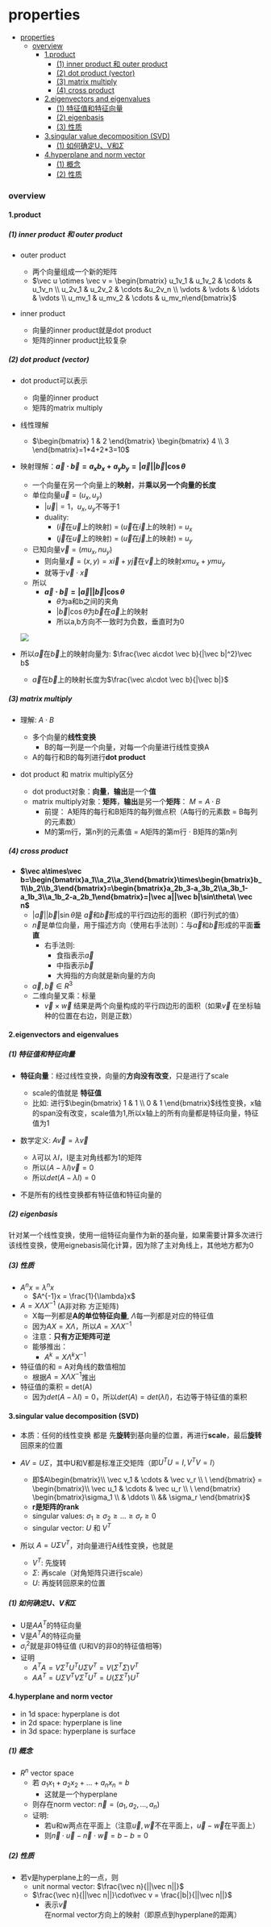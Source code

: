 # properties


<!-- @import "[TOC]" {cmd="toc" depthFrom=1 depthTo=6 orderedList=false} -->

<!-- code_chunk_output -->

- [properties](#properties)
    - [overview](#overview)
      - [1.product](#1product)
        - [(1) inner product 和 outer product](#1-inner-product-和-outer-product)
        - [(2) dot product (vector)](#2-dot-product-vector)
        - [(3) matrix multiply](#3-matrix-multiply)
        - [(4) cross product](#4-cross-product)
      - [2.eigenvectors and eigenvalues](#2eigenvectors-and-eigenvalues)
        - [(1) 特征值和特征向量](#1-特征值和特征向量)
        - [(2) eigenbasis](#2-eigenbasis)
        - [(3) 性质](#3-性质)
      - [3.singular value decomposition (SVD)](#3singular-value-decomposition-svd)
        - [(1) 如何确定U、V和$\Sigma$](#1-如何确定u-v和sigma)
      - [4.hyperplane and norm vector](#4hyperplane-and-norm-vector)
        - [(1) 概念](#1-概念)
        - [(2) 性质](#2-性质)

<!-- /code_chunk_output -->


### overview

#### 1.product

##### (1) inner product 和 outer product

* outer product
    * 两个向量组成一个新的矩阵
    * $\vec u \otimes \vec v = \begin{bmatrix} u_1v_1 & u_1v_2 & \cdots & u_1v_n \\ u_2v_1 & u_2v_2 & \cdots &u_2v_n \\ \vdots & \vdots & \ddots & \vdots \\ u_mv_1 & u_mv_2 & \cdots & u_mv_n\end{bmatrix}$

* inner product
    * 向量的inner product就是dot product
    * 矩阵的inner product比较复杂

##### (2) dot product (vector)
* dot product可以表示
    * 向量的inner product
    * 矩阵的matrix multiply

* 线性理解
    * $\begin{bmatrix} 1 & 2 \end{bmatrix} \begin{bmatrix} 4 \\ 3 \end{bmatrix}=1*4+2*3=10$

* 映射理解：**$\vec a\cdot\vec b= a_xb_x+a_yb_y=|\vec a||\vec b|\cos\theta$**
    * 一个向量在另一个向量上的**映射**，并**乘以另一个向量的长度**
    * 单位向量$\vec u=(u_x,u_y)$
        * $|\vec u|=1$，$u_x,u_y$不等于1
        * duality: 
            * ($\vec i$在$\vec u$上的映射) = ($\vec u$在$\vec i$上的映射) = $u_x$
            * ($\vec j$在$\vec u$上的映射) = ($\vec u$在$\vec j$上的映射) = $u_y$
    * 已知向量$\vec v=(mu_x,nu_y)$
        * 则向量$\vec x =(x,y)=x\vec i+y\vec j$在$\vec v$上的映射$xmu_x+ymu_y$
        * 就等于$\vec v\cdot\vec x$
    * 所以
        * **$\vec a\cdot\vec b=|\vec a||\vec b|\cos\theta$**
            * $\theta$为a和b之间的夹角
            * $|\vec b|\cos\theta$为$\vec b$在$\vec a$上的映射
            * 所以a,b方向不一致时为负数，垂直时为0

    ![](./imgs/overview_02.png)

* 所以$\vec a$在$\vec b$上的映射向量为: $\frac{\vec a\cdot \vec b}{|\vec b|^2}\vec b$
    * $\vec a$在$\vec b$上的映射长度为$\frac{\vec a\cdot \vec b}{|\vec b|}$

##### (3) matrix multiply

* 理解: $A \cdot B$
    * 多个向量的**线性变换**
        * B的每一列是一个向量，对每一个向量进行线性变换A
    * A的每行和B的每列进行**dot product**

* dot product 和 matrix multiply区分
    * dot product对象：**向量**，**输出**是一个**值**
    * matrix multiply对象：**矩阵**，**输出**是另一个**矩阵**： $M = A \cdot B$ 
        * 前提： A矩阵的每行和B矩阵的每列做点积（A每行的元素数 = B每列的元素数）
        * M的第m行，第n列的元素值 = A矩阵的第m行 $\cdot$ B矩阵的第n列

##### (4) cross product
* **$\vec a\times\vec b=\begin{bmatrix}a_1\\a_2\\a_3\end{bmatrix}\times\begin{bmatrix}b_1\\b_2\\b_3\end{bmatrix}=\begin{bmatrix}a_2b_3-a_3b_2\\a_3b_1-a_1b_3\\a_1b_2-a_2b_1\end{bmatrix}=|\vec a||\vec b|\sin\theta\ \vec n$**
    * $|\vec a||\vec b|\sin\theta$是 $\vec a$和$\vec b$形成的平行四边形的面积（即行列式的值）
    * $\vec n$是单位向量，用于描述方向（使用右手法则）：与$\vec a$和$\vec b$形成的平面**垂直**
        * 右手法则:
            * 食指表示$\vec a$
            * 中指表示$\vec b$
            * 大拇指的方向就是新向量的方向
    * $\vec a,\vec b\in R^3$
    * 二维向量叉乘：标量
        * $\vec v \times \vec w$ 结果是两个向量构成的平行四边形的面积（如果$\vec v$ 在坐标轴种的位置在右边，则是正数）

#### 2.eigenvectors and eigenvalues

##### (1) 特征值和特征向量
* **特征向量**：经过线性变换，向量的**方向没有改变**，只是进行了scale
    * scale的值就是 **特征值**
    * 比如: 进行$\begin{bmatrix} 1 & 1 \\ 0 & 1 \end{bmatrix}$线性变换，x轴的span没有改变，scale值为1,所以x轴上的所有向量都是特征向量，特征值为1

* 数学定义: $A\vec v= \lambda \vec v$
    * $\lambda$可以 $\lambda I$，I是主对角线都为1的矩阵
    * 所以$(A-\lambda I)\vec v= 0$
    * 所以$det(A-\lambda I)=0$

* 不是所有的线性变换都有特征值和特征向量的

##### (2) eigenbasis
针对某一个线性变换，使用一组特征向量作为新的基向量，如果需要计算多次进行该线性变换，使用eignebasis简化计算，因为除了主对角线上，其他地方都为0

##### (3) 性质

* $A^nx = \lambda^nx$
    * $A^{-1}x = \frac{1}{\lambda}x$
* $A=X\Lambda X^{-1}$ (A非对称 方正矩阵)
    * X每一列都是**A的单位特征向量**, $\Lambda$每一列都是对应的特征值
    * 因为$AX=X\Lambda$，所以$A=X\Lambda X^{-1}$
    * 注意：**只有方正矩阵可逆**
    * 能够推出：
        * $A^k=X\Lambda^k X^{-1}$
* 特征值的和 = A对角线的数值相加
    * 根据$A=X\Lambda X^{-1}$推出
* 特征值的乘积 = det(A)
    * 因为$det(A-\lambda I)=0$，所以$det(A) = det(\lambda I)$，右边等于特征值的乘积

#### 3.singular value decomposition (SVD)
* 本质：任何的线性变换 都是 先**旋转**到基向量的位置，再进行**scale**，最后**旋转**回原来的位置
* $AV = U\Sigma$，其中U和V都是标准正交矩阵（即$U^TU=I, V^TV=I$）
    * 即$A\begin{bmatrix}\\ \vec v_1 & \cdots & \vec v_r \\ \ \end{bmatrix} = \begin{bmatrix}\\ \vec u_1 & \cdots & \vec u_r \\ \ \end{bmatrix} \begin{bmatrix}\sigma_1 \\ & \ddots \\ && \sigma_r \end{bmatrix}$
    * **r是矩阵的rank**
    * singular values: $\sigma_1 \ge\sigma_2\ge ... \ge\sigma_r\ge 0$
    * singular vector: $U$ 和 $V^T$

* 所以 $A = U\Sigma V^T$，对向量进行A线性变换，也就是
    * $V^T$: 先旋转
    * $\Sigma$: 再scale（对角矩阵只进行scale）
    * $U$: 再旋转回原来的位置

##### (1) 如何确定U、V和$\Sigma$

* U是$AA^T$的特征向量
* V是$A^TA$的特征向量
* $\sigma_i^2$就是非0特征值 (U和V的非0的特征值相等)
* 证明
    * $A^TA=V\Sigma^TU^TU\Sigma V^T=V(\Sigma^T\Sigma)V^T$
    * $AA^T=U\Sigma V^TV\Sigma^TU^T=U(\Sigma\Sigma^T)U^T$

#### 4.hyperplane and norm vector
* in 1d space: hyperplane is dot
* in 2d space: hyperplane is line
* in 3d space: hyperplane is surface

##### (1) 概念
* $R^n$ vector space
    * 若 $a_1x_1+a_2x_2+...+a_nx_n=b$
        * 这就是一个hyperplane 
    * 则存在norm vector: $\vec n=(a_1,a_2,...,a_n)$
    * 证明:
        * 若u和w两点在平面上（注意$\vec u,\vec w$不在平面上，$\vec u-\vec w$在平面上）
        * 则$\vec n\cdot\vec u-\vec n\cdot\vec w=b-b=0$

##### (2) 性质
* 若v是hyperplane上的一点，则
    * unit normal vector: $\frac{\vec n}{||\vec n||}$
    * $\frac{\vec n}{||\vec n||}\cdot\vec v = \frac{|b|}{||\vec n||}$
        * 表示$\vec v$在normal vector方向上的映射（即原点到hyperplane的距离）